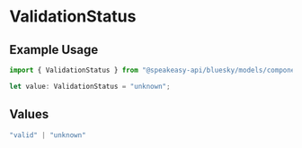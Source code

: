 # ValidationStatus

## Example Usage

```typescript
import { ValidationStatus } from "@speakeasy-api/bluesky/models/components";

let value: ValidationStatus = "unknown";
```

## Values

```typescript
"valid" | "unknown"
```